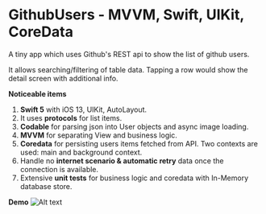 # GithubUsers - MVVM, Swift, UIKit, CoreData

A tiny app which uses Github's REST api to show the list of github users.

It allows searching/filtering of table data. Tapping a row would show the detail screen with additional info.

**Noticeable items**
1. **Swift 5** with iOS 13, UIKit, AutoLayout.
2. It uses **protocols** for list items. 
3. **Codable** for parsing json into User objects and async image loading.
4. **MVVM** for separating View and business logic.
5. **Coredata** for persisting users items fetched from API. Two contexts are used: main and background context.
6. Handle no **internet scenario & automatic retry** data once the connection is available.
7. Extensive **unit tests** for business logic and coredata with In-Memory database store.

**Demo**
![Alt text](demo.gif?raw=true)

